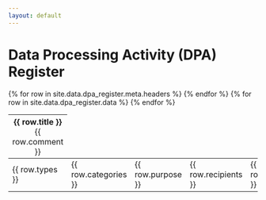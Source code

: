 ```yaml
---
layout: default
---
```


# Data Processing Activity (DPA) Register

<table class="table table-striped table-responsive">
	<thead>
		<tr>
			{% for row in site.data.dpa_register.meta.headers %}
			<th>
				{{ row.title }}
				<div style='font-weight: normal'>
					{{ row.comment }}
				</div>
			</th>
			{% endfor %}
		</tr>
		<tr>
		</tr>
	</thead>
	<tbody>
		{% for row in site.data.dpa_register.data %}
		<tr>
			<td>{{ row.types }}</td>
			<td>{{ row.categories }}</td>
			<td>{{ row.purpose }}</td>
			<td>{{ row.recipients }}</td>
			<td>{{ row.storage_period }}</td>
			<td>{{ row.security }}</td>
			<td>{{ row.exported }}</td>
		</tr>
		{% endfor %}
	</tbody>
</table>
